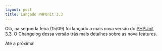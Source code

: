 ```yaml
---
layout: post
title: Lançado PHPUnit 3.3
---
```


Olá, na segunda feira (15/09) foi lançado a mais nova versão do [PHPUnit 3.3](http://sebastian-bergmann.de/archives/816-PHPUnit-3.3.html). O Changelog dessa versão trás mais detalhes sobre as nova features.

Até a próxima!
